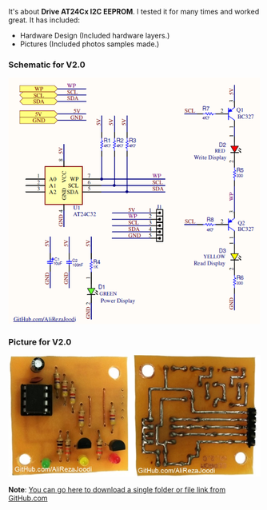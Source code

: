 It's about **Drive AT24Cx I2C EEPROM**. I tested it for many times and worked great. It has included:

- Hardware Design (Included hardware layers.)
- Pictures (Included photos samples made.)

### Schematic for V2.0
![This is an image](https://raw.githubusercontent.com/AliRezaJoodi/Electronic-Modules/main/Drive%20AT24Cx%20I2C%20EEPROM/Hardware%20Design/V2.0/Main.png)

### Picture for V2.0
![This is an image](https://github.com/AliRezaJoodi/Electronic-Modules/blob/main/Drive%20AT24Cx%20I2C%20EEPROM/Pictures/V2.0.jpg?raw=true)

**Note**: [You can go here to download a single folder or file link from GitHub.com](https://minhaskamal.github.io/DownGit/#/home)
